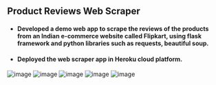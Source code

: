 ## Product Reviews Web Scraper
* ####  Developed a demo web app to scrape the reviews of the products from an Indian e-commerce website called Flipkart, using flask framework and python libraries such as requests, beautiful soup.
 * ####   Deployed the web scraper app in Heroku cloud platform.

![image](https://user-images.githubusercontent.com/66690240/144607811-63d6cab9-d6b9-4c68-b882-67c81cb9a11c.png)
![image](https://user-images.githubusercontent.com/66690240/144608305-02ba12c4-b66d-4824-9e7b-ccb4351d56cf.png)
![image](https://user-images.githubusercontent.com/66690240/144607958-770d50fc-643c-42f0-8d21-2ce5895cd3a0.png)
![image](https://user-images.githubusercontent.com/66690240/144608210-d0b6d928-cb2c-4be4-994b-6431cc164796.png)
![image](https://user-images.githubusercontent.com/66690240/144608085-e01b8adb-c3dd-43fc-9b3a-8fbdc4efe990.png)
